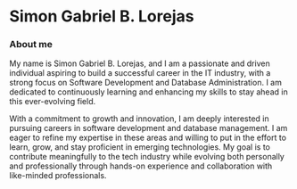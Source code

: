 # Simon Gabriel B. Lorejas
### About me
My name is Simon Gabriel B. Lorejas, and I am a passionate and driven individual aspiring to build a successful career in the IT industry, with a strong focus on Software Development and Database Administration. I am dedicated to continuously learning and enhancing my skills to stay ahead in this ever-evolving field.

With a commitment to growth and innovation, I am deeply interested in pursuing careers in software development and database management. I am eager to refine my expertise in these areas and willing to put in the effort to learn, grow, and stay proficient in emerging technologies. My goal is to contribute meaningfully to the tech industry while evolving both personally and professionally through hands-on experience and collaboration with like-minded professionals.
